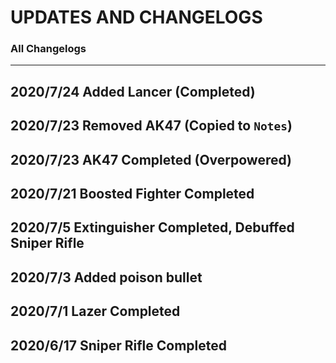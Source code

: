 # UPDATES AND CHANGELOGS
### All Changelogs

---
2020/7/24 Added **Lancer** (Completed)
---
2020/7/23 Removed **AK47** (Copied to `Notes`)
---
2020/7/23 **AK47** Completed (Overpowered)
---
2020/7/21 **Boosted Fighter** Completed
---
2020/7/5 **Extinguisher** Completed, Debuffed Sniper Rifle
---
2020/7/3 Added **poison bullet**
---
2020/7/1 **Lazer** Completed
---
2020/6/17 **Sniper Rifle** Completed
---
